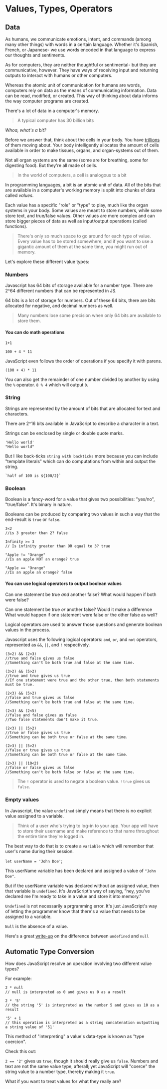 # Values, Types, Operators

## Data
As humans, we communicate emotions, intent, and commands (among many other things) with words in a certain language. Whether it's Spanish, French, or Japanese- we use words encoded in that language to express our thoughts and sentiments.  

As for computers, they are neither thoughtful or sentimental- but they are communicative, however. They have ways of receiving input and returning outputs to interact with humans or other computers.

Whereas the atomic unit of communication for humans are words, computers rely on data as the means of communicating information. Data can be read, modified, or created. This way of thinking about data informs the way computer programs are created.

There's a lot of data in a computer's memory. 

> A typical computer has 30 billion bits

*Whoa, what's a bit?* 

Before we answer that, think about the cells in your body. You have [trillions](https://www.wonderopolis.org/wonder/how-many-cells-are-in-the-human-body) of them moving about. Your body intelligently allocates the amount of cells available in order to make tissues, organs, and organ-systems out of them.

Not all organ systems are the same (some are for breathing, some for digesting food). But they're all made of cells.

> In the world of computers, a cell is analogous to a bit

In programming languages, a bit is an atomic unit of data. All of the bits that are available in a computer's working memory is split into chunks of data called *values*. 

Each value has a specific "role" or "type" to play, much like the organ systems in your body. Some values are meant to store numbers, while some store text, and true/false values. Other values are more complex and can store bigger pieces of data as well as input/output operations (called functions).

> There's only so much space to go around for each type of value. Every value has to be stored somewhere, and if you want to use a gigantic amount of them at the same time, you might run out of memory. 

Let's explore these different value types: 

### Numbers 

Javascript has 64 bits of storage available for a number type. There are 2^64 different numbers that can be represented in JS. 

64 bits is a lot of storage for numbers. Out of these 64 bits, there are bits allocated for negative, and decimal numbers as well.

> Many numbers lose some precision when only 64 bits are available to store them.

#### You can do math operations

```
1+1 
```

```
100 + 4 * 11
```

JavaScript even follows the order of operations if you specify it with parens. 

```
(100 + 4) * 11
```

You can also get the remainder of one number divided by another by using the `%` operator. `8 % 4` which will output `0`.

### String 

Strings are represented by the amount of bits that are allocated for text and characters. 

There are 2^16 bits available in JavaScript to describe a character in a text.

Strings can be enclosed by single or double quote marks.

```
'Hello world'
"Hello world" 
```

But I like back-ticks ``string with backticks`` more because you can include "template literals" which can do computations from within and output the string.  

```
`half of 100 is ${100/2}`
```

### Boolean 

Boolean is a fancy-word for a value that gives two possibilities: "yes/no", "true/false". It's binary in nature. 

Booleans can be produced by comparing two values in such a way that the end-result is `true` or `false`.

```
3<2
//is 3 greater than 2? false
```

```
Infinity >= 3
// Is infinity greater than OR equal to 3? true
```
```
"Apple != "Orange"
//Is an apple NOT an orange? true
```
```
"Apple == "Orange"
//Is an apple an orange? false
```
#### You can use logical operators to output boolean values

Can one statement be true *and* another false? What would happen if both were false? 

Can one statement be true *or* another false? Would it make a difference What would happen if one statement were false or the other false as well? 

Logical operators are used to answer those questions and generate boolean values in the process. 

Javascript uses the following logical operators: `and`, `or`, and `not` operators, represented as `&&`, `||`, and `!` respectively. 

```
(3>2) && (2<3)
//true and false gives us false
//Something can't be both true and false at the same time.
```

```
(3>2) && (5>2)
//true and true gives us true
//If one statement were true and the other true, then both statements must be true.
```

```
(2<3) && (5>2)
//false and true gives us false
//Something can't be both true and false at the same time.
```

```
(2<3) && (2<5)
//false and false gives us false
//Two false statements don't make it true. 
```

```
(2<3) || (5>2)
//true or false gives us true
//Something can be both true or false at the same time.
```

```
(2>3) || (5>2)
//false or true gives us true
//Something can be both true or false at the same time.
```
```
(2>3) || (10<2)
//false or false gives us false
//Something can't be both false or false at the same time.
```

> The `!` operator is used to negate a boolean value. `!true` gives us
`false`.

### Empty values

In Javascript, the value `undefined` simply means that there is no explicit value assigned to a variable. 

> Think of a user who's trying to log-in to your app. Your app will have to store their username and make reference to that name throughout the entire time they're logged in.

The best way to do that is to create a `variable` which will remember that user's name during their session. 

`let userName = 'John Doe'`; 

This userName variable has been declared and assigned a value of `"John Doe"`. 

But if the userName variable was declared without an assigned value, then that variable is `undefined`. It's JavaScript's way of saying, "hey, you've declared me I'm ready to take in a value and store it into memory." 

`Undefined` is not necessarily a prgramming error. It's just JavaScript's way of letting the programmer know that there's a value that needs to be assigned to a variable. 

`Null` is the absence of a value.

Here's a great [write-up](https://stackoverflow.com/questions/5076944/what-is-the-difference-between-null-and-undefined-in-javascript) on the difference between `undefined` and `null`

## Automatic Type Conversion

How does JavaScript resolve an operation involving two different value types? 

For example:

```
2 * null 
// null is interpreted as 0 and gives us 0 as a result
```
```
2 * '5'
// the string '5' is interpreted as the number 5 and gives us 10 as a result
```
```
'5' + 1
// this operation is interpreted as a string concatenation outputting a string value of '51' 
```
This method of "interpreting" a value's data-type is known as "type coercion". 

Check this out:

`2 == '2'` gives us `true`, though it should really give us `false`. Numbers and text are not the same value type, afterall; yet JavaScript will "coerce" the string value to a number type, thereby making it `true`. 

What if you want to treat values for what they really are? 











